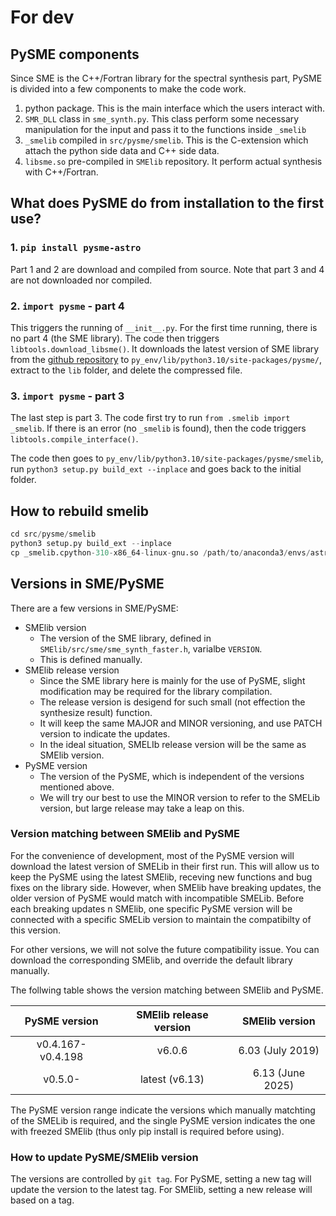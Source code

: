 # For dev

## PySME components

Since SME is the C++/Fortran library for the spectral synthesis part, PySME is divided into a few components to make the code work.
1. python package. This is the main interface which the users interact with.
2. `SMR_DLL` class in `sme_synth.py`. This class perform some necessary manipulation for the input and pass it to the functions inside `_smelib`
3. `_smelib` compiled in `src/pysme/smelib`. This is the C-extension which attach the python side data and C++ side data.
4. `libsme.so` pre-compiled in `SMElib` repository. It perform actual synthesis with C++/Fortran.

## What does PySME do from installation to the first use?

### 1. `pip install pysme-astro`

Part 1 and 2 are download and compiled from source. Note that part 3 and 4 are not downloaded nor compiled.

### 2. `import pysme` - part 4

This triggers the running of `__init__.py`.
For the first time running, there is no part 4 (the SME library). 
The code then triggers `libtools.download_libsme()`.
It downloads the latest version of SME library from the [github repository](https://github.com/MingjieJian/SMElib/releases/latest) to `py_env/lib/python3.10/site-packages/pysme/`, extract to the `lib` folder, and delete the compressed file.

### 3. `import pysme` - part 3

The last step is part 3. The code first try to run `from .smelib import _smelib`. 
If there is an error (no `_smelib` is found), then the code triggers `libtools.compile_interface()`.

The code then goes to `py_env/lib/python3.10/site-packages/pysme/smelib`, run `python3 setup.py build_ext --inplace` and goes back to the initial folder.

## How to rebuild  smelib

```py
cd src/pysme/smelib
python3 setup.py build_ext --inplace
cp _smelib.cpython-310-x86_64-linux-gnu.so /path/to/anaconda3/envs/astro_py310/lib/python3.10/site-packages/pysme/smelib/      
```

## Versions in SME/PySME

There are a few versions in SME/PySME:
- SMElib version
    - The version of the SME library, defined in `SMElib/src/sme/sme_synth_faster.h`, varialbe `VERSION`.
    - This is defined manually.
- SMElib release version
    - Since the SME library here is mainly for the use of PySME, slight modification may be required for the library compilation.
    - The release version is desigend for such small (not effection the synthesize result) function.
    - It will keep the same MAJOR and MINOR versioning, and use PATCH version to indicate the updates.
    - In the ideal situation, SMELIb release version will be the same as SMElib version. 
- PySME version
    - The version of the PySME, which is independent of the versions mentioned above.
    - We will try our best to use the MINOR version to refer to the SMELib version, but large release may take a leap on this.

### Version matching between SMElib and PySME

For the convenience of development, most of the PySME version will download the latest version of SMELib in their first run.
This will allow us to keep the PySME using the latest SMElib, receving new functions and bug fixes on the library side.
However, when SMElib have breaking updates, the older version of PySME would match with incompatible SMELib.
Before each breaking updates n SMElib, one specific PySME version will be connected with a specific SMELib version to maintain the compatibilty of this version.

For other versions, we will not solve the future compatibility issue.
You can download the corresponding SMElib, and override the default library manually.

The follwing table shows the version matching between SMElib and PySME.

|PySME version|SMElib release version|SMElib version|
|:--:|:--:|:--:|
|v0.4.167-v0.4.198|v6.0.6|6.03 (July 2019)|
|v0.5.0-|latest (v6.13)|6.13 (June 2025)|

The PySME version range indicate the versions which manually matchting of the SMELib is required, and the single PySME version indicates the one with freezed SMElib (thus only pip install is required before using).

### How to update PySME/SMElib version

The versions are controlled by `git tag`. 
For PySME, setting a new tag will update the version to the latest tag.
For SMElib, setting a new release will based on a tag. 